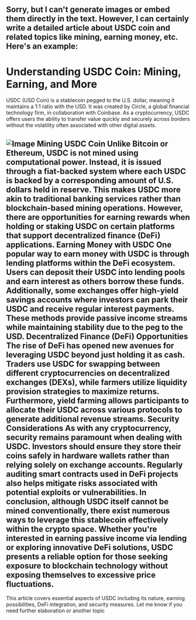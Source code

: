 Sorry, but I can't generate images or embed them directly in the text. However, I can certainly write a detailed article about USDC coin and related topics like mining, earning money, etc. Here's an example:
---
# Understanding USDC Coin: Mining, Earning, and More
USDC (USD Coin) is a stablecoin pegged to the U.S. dollar, meaning it maintains a 1:1 ratio with the USD. It was created by Circle, a global financial technology firm, in collaboration with Coinbase. As a cryptocurrency, USDC offers users the ability to transfer value quickly and securely across borders without the volatility often associated with other digital assets.

![Image](https://github.com/user-attachments/assets/d7419ec9-dc67-403f-bf28-8faea5f1f74f)
**Mining USDC Coin**
Unlike Bitcoin or Ethereum, USDC is not mined using computational power. Instead, it is issued through a fiat-backed system where each USDC is backed by a corresponding amount of U.S. dollars held in reserve. This makes USDC more akin to traditional banking services rather than blockchain-based mining operations. However, there are opportunities for earning rewards when holding or staking USDC on certain platforms that support decentralized finance (DeFi) applications.
**Earning Money with USDC**
One popular way to earn money with USDC is through lending platforms within the DeFi ecosystem. Users can deposit their USDC into lending pools and earn interest as others borrow these funds. Additionally, some exchanges offer high-yield savings accounts where investors can park their USDC and receive regular interest payments. These methods provide passive income streams while maintaining stability due to the peg to the USD.
**Decentralized Finance (DeFi) Opportunities**
The rise of DeFi has opened new avenues for leveraging USDC beyond just holding it as cash. Traders use USDC for swapping between different cryptocurrencies on decentralized exchanges (DEXs), while farmers utilize liquidity provision strategies to maximize returns. Furthermore, yield farming allows participants to allocate their USDC across various protocols to generate additional revenue streams.
**Security Considerations**
As with any cryptocurrency, security remains paramount when dealing with USDC. Investors should ensure they store their coins safely in hardware wallets rather than relying solely on exchange accounts. Regularly auditing smart contracts used in DeFi projects also helps mitigate risks associated with potential exploits or vulnerabilities.
In conclusion, although USDC itself cannot be mined conventionally, there exist numerous ways to leverage this stablecoin effectively within the crypto space. Whether you're interested in earning passive income via lending or exploring innovative DeFi solutions, USDC presents a reliable option for those seeking exposure to blockchain technology without exposing themselves to excessive price fluctuations.
--- 
This article covers essential aspects of USDC including its nature, earning possibilities, DeFi integration, and security measures. Let me know if you need further elaboration or another topic
